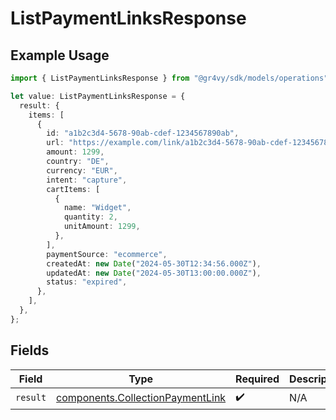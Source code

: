 # ListPaymentLinksResponse

## Example Usage

```typescript
import { ListPaymentLinksResponse } from "@gr4vy/sdk/models/operations";

let value: ListPaymentLinksResponse = {
  result: {
    items: [
      {
        id: "a1b2c3d4-5678-90ab-cdef-1234567890ab",
        url: "https://example.com/link/a1b2c3d4-5678-90ab-cdef-1234567890ab",
        amount: 1299,
        country: "DE",
        currency: "EUR",
        intent: "capture",
        cartItems: [
          {
            name: "Widget",
            quantity: 2,
            unitAmount: 1299,
          },
        ],
        paymentSource: "ecommerce",
        createdAt: new Date("2024-05-30T12:34:56.000Z"),
        updatedAt: new Date("2024-05-30T13:00:00.000Z"),
        status: "expired",
      },
    ],
  },
};
```

## Fields

| Field                                                                                | Type                                                                                 | Required                                                                             | Description                                                                          |
| ------------------------------------------------------------------------------------ | ------------------------------------------------------------------------------------ | ------------------------------------------------------------------------------------ | ------------------------------------------------------------------------------------ |
| `result`                                                                             | [components.CollectionPaymentLink](../../models/components/collectionpaymentlink.md) | :heavy_check_mark:                                                                   | N/A                                                                                  |
